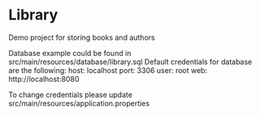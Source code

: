# Library
Demo project for storing books and authors

Database example could be found in src/main/resources/database/library.sql 
Default credentials for database are the following:
  host: localhost
  port: 3306
  user: root
  web: http://localhost:8080

To change credentials please update src/main/resources/application.properties
